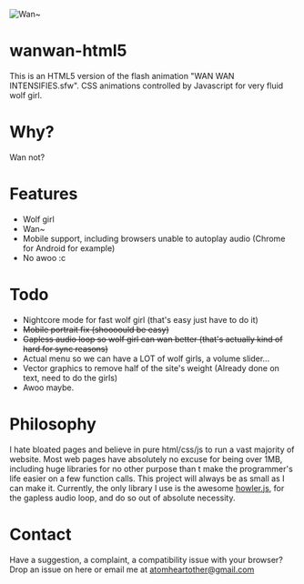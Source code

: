 ![Wan~](https://wanwan-html5.moe/girls/momiji.png)

# wanwan-html5
This is an HTML5 version of the flash animation "WAN WAN INTENSIFIES.sfw". CSS animations controlled by Javascript for very fluid wolf girl.

# Why?
Wan not?

# Features
- Wolf girl
- Wan~
- Mobile support, including browsers unable to autoplay audio (Chrome for Android for example)
- No awoo :c

# Todo
- Nightcore mode for fast wolf girl (that's easy just have to do it)
- ~~Mobile portrait fix (shoooould be easy)~~
- ~~Gapless audio loop so wolf girl can wan better (that's actually kind of hard for sync reasons)~~
- Actual menu so we can have a LOT of wolf girls, a volume slider...
- Vector graphics to remove half of the site's weight (Already done on text, need to do the girls)
- Awoo maybe.

# Philosophy
I hate bloated pages and believe in pure html/css/js to run a vast majority of website. Most web pages have absolutely no excuse for being over 1MB, including huge libraries for no other purpose than t make the programmer's life easier on a few function calls. This project will always be as small as I can make it.
Currently, the only library I use is the awesome [howler.js](https://howlerjs.com/), for the gapless audio loop, and do so out of absolute necessity.

# Contact
Have a suggestion, a complaint, a compatibility issue with your browser? Drop an issue on here or email me at atomheartother@gmail.com
